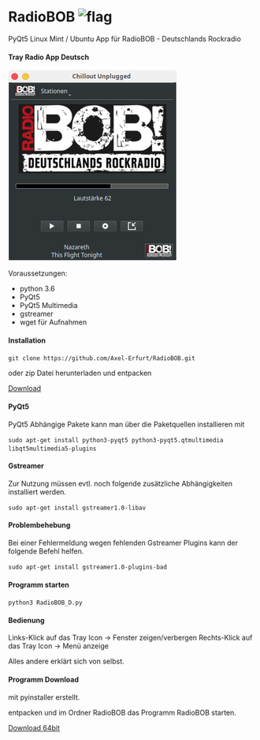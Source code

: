 # RadioBOB ![flag](https://github.githubassets.com/images/icons/emoji/unicode/1f1e9-1f1ea.png)
PyQt5 Linux Mint / Ubuntu App für RadioBOB - Deutschlands Rockradio

#### Tray Radio App Deutsch

![alt text](https://github.com/Axel-Erfurt/RadioBOB/blob/master/screenshot.png)

Voraussetzungen:

- python 3.6
- PyQt5
- PyQt5 Multimedia
 - gstreamer
 - wget für Aufnahmen
 
 #### Installation
 
 ```git clone https://github.com/Axel-Erfurt/RadioBOB.git```
 
 oder zip Datei herunterladen und entpacken
 
 [Download](https://github.com/Axel-Erfurt/RadioBOB/archive/master.zip)

 
#### PyQt5

PyQt5 Abhängige Pakete kann man über die Paketquellen installieren mit

```sudo apt-get install python3-pyqt5 python3-pyqt5.qtmultimedia libqt5multimedia5-plugins```

#### Gstreamer

Zur Nutzung müssen evtl. noch folgende zusätzliche Abhängigkeiten installiert werden.

```sudo apt-get install gstreamer1.0-libav```

#### Problembehebung

Bei einer Fehlermeldung wegen fehlenden Gstreamer Plugins kann der folgende Befehl helfen.

```sudo apt-get install gstreamer1.0-plugins-bad```

#### Programm starten

```python3 RadioBOB_D.py```

#### Bedienung

Links-Klick auf das Tray Icon -> Fenster zeigen/verbergen
Rechts-Klick auf das Tray Icon -> Menü anzeige

Alles andere erklärt sich von selbst.

#### Programm Download

mit pyinstaller erstellt.

entpacken und im Ordner RadioBOB das Programm RadioBOB starten.

[Download 64bit](https://www.dropbox.com/s/q4oojhc62q5n16q/RadioBOB64.tar.gz?dl=1)
